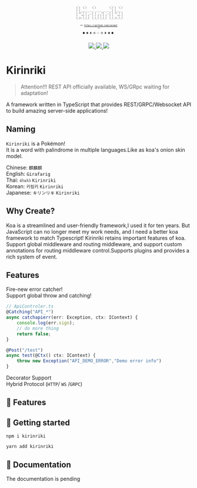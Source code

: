 <p align="center">
  <pre align="center" style="font-size: 6px;">
  _    _      _            _ _    _ 
 | |  (_)    (_)          (_) |  (_)
 | | ___ _ __ _ _ __  _ __ _| | ___ 
 | |/ / | '__| | '_ \| '__| | |/ / |
 |   <| | |  | | | | | |  | |   <| |
 |_|\_\_|_|  |_|_| |_|_|  |_|_|\_\_|
                                    
   == https://github.com/vecmat ==  
       🌑 🌒 🌓 🌔 🌕 🌖 🌗 🌘 🌑      </pre>
  <p align="center">
    <a href="https://www.npmjs.com/package/kirinriki">
      <img src="https://badge.fury.io/js/kirinriki.svg">
    </a>
    <a href="https://bundlephobia.com/result?p=kirinriki@latest">
      <img src="https://badgen.net/bundlephobia/min/kirinriki">
    </a>
    <a href="https://discord.gg/XpVjCQCe">
      <img src="https://img.shields.io/badge/Chat_in-Discord-blue">
    </a>
  </p>
</p>

# Kirinriki

> Attention!!! REST API officially available, WS/GRpc waiting for adaptation!

A framework written in TypeScript that provides REST/GRPC/Websocket API to build amazing server-side applications!

## Naming

`Kirinriki` is a Pokémon!  
It is a word with palindrome in multiple languages.Like as koa's onion skin model.

Chinese: `麒麟麒`  
English: `Girafarig`  
Thai: `คิรินริกิ` `Kirinriki`  
Korean:  `키링키` `Kirinriki`  
Japanese: `キリンリキ` `Kirinriki`  

## Why Create?

Koa is a streamlined and user-friendly framework,I used it for ten years. But JavaScript can no longer meet my work needs, and I need a better koa framework to match Typescript!
Kirinriki retains important features of koa. Support global middleware and routing middleware, and support custom annotations for routing middleware control.Supports plugins and provides a rich system of event.

## Features

Fire-new error catcher!  
Support global throw and catching!   

```typescript
// ApiControler.ts
@Catching("API_*")
async catchapierr(err: Exception, ctx: IContext) {
    console.log(err.sign);
    // do more thing
    return false;
}

@Post("/test")
async test(@Ctx() ctx: IContext) {
    throw new Exception("API_DEMO_ERROR","Demo error info")
}

```

Decorator Support  
Hybrid Protocol (`HTTP`/ `WS` /`GRPC`)  


## 🔨 Features 



## 🚀 Getting started  
```
npm i kirinriki
```
```
yarn add kirinriki
```

## 📜 Documentation
The documentation is pending 